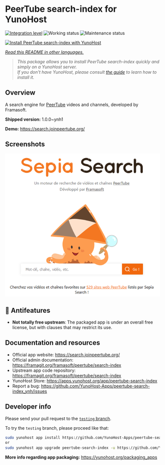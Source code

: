 <!--
N.B.: This README was automatically generated by <https://github.com/YunoHost/apps/tree/master/tools/readme_generator>
It shall NOT be edited by hand.
-->

# PeerTube search-index for YunoHost

[![Integration level](https://dash.yunohost.org/integration/peertube-search-index.svg)](https://ci-apps.yunohost.org/ci/apps/peertube-search-index/) ![Working status](https://ci-apps.yunohost.org/ci/badges/peertube-search-index.status.svg) ![Maintenance status](https://ci-apps.yunohost.org/ci/badges/peertube-search-index.maintain.svg)

[![Install PeerTube search-index with YunoHost](https://install-app.yunohost.org/install-with-yunohost.svg)](https://install-app.yunohost.org/?app=peertube-search-index)

*[Read this README in other languages.](./ALL_README.md)*

> *This package allows you to install PeerTube search-index quickly and simply on a YunoHost server.*  
> *If you don't have YunoHost, please consult [the guide](https://yunohost.org/install) to learn how to install it.*

## Overview

A search engine for [PeerTube](https://joinpeertube.org/) videos and channels, developed by Framasoft.


**Shipped version:** 1.0.0~ynh1

**Demo:** <https://search.joinpeertube.org/>

## Screenshots

![Screenshot of PeerTube search-index](./doc/screenshots/sepia-search-screenshot.png)

## :red_circle: Antifeatures

- **Not totally free upstream**: The packaged app is under an overall free license, but with clauses that may restrict its use.

## Documentation and resources

- Official app website: <https://search.joinpeertube.org/>
- Official admin documentation: <https://framagit.org/framasoft/peertube/search-index>
- Upstream app code repository: <https://framagit.org/framasoft/peertube/search-index>
- YunoHost Store: <https://apps.yunohost.org/app/peertube-search-index>
- Report a bug: <https://github.com/YunoHost-Apps/peertube-search-index_ynh/issues>

## Developer info

Please send your pull request to the [`testing` branch](https://github.com/YunoHost-Apps/peertube-search-index_ynh/tree/testing).

To try the `testing` branch, please proceed like that:

```bash
sudo yunohost app install https://github.com/YunoHost-Apps/peertube-search-index_ynh/tree/testing --debug
or
sudo yunohost app upgrade peertube-search-index -u https://github.com/YunoHost-Apps/peertube-search-index_ynh/tree/testing --debug
```

**More info regarding app packaging:** <https://yunohost.org/packaging_apps>
